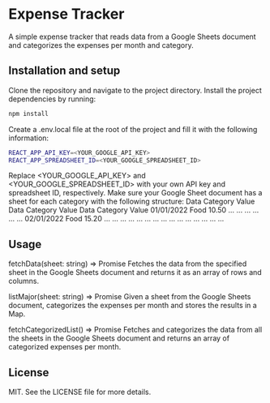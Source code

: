 # Expense Tracker
A simple expense tracker that reads data from a Google Sheets document and categorizes the expenses per month and category.

## Installation and setup
Clone the repository and navigate to the project directory.
Install the project dependencies by running:
```sh
npm install
```
Create a .env.local file at the root of the project and fill it with the following information:
```sh
REACT_APP_API_KEY=<YOUR_GOOGLE_API_KEY>
REACT_APP_SPREADSHEET_ID=<YOUR_GOOGLE_SPREADSHEET_ID>
```
Replace <YOUR_GOOGLE_API_KEY> and <YOUR_GOOGLE_SPREADSHEET_ID> with your own API key and spreadsheet ID, respectively. Make sure your Google Sheet document has a sheet for each category with the following structure:
Data	Category	Value		Data	Category	Value		Data	Category	Value
01/01/2022	Food	10.50		...	...	...		...	...	...
02/01/2022	Food	15.20		...	...	...		...	...	...
...	...	...		...	...	...		...	...	...
## Usage
fetchData(sheet: string) => Promise
Fetches the data from the specified sheet in the Google Sheets document and returns it as an array of rows and columns.

listMajor(sheet: string) => Promise
Given a sheet from the Google Sheets document, categorizes the expenses per month and stores the results in a Map.

fetchCategorizedList() => Promise
Fetches and categorizes the data from all the sheets in the Google Sheets document and returns an array of categorized expenses per month.

## License
MIT. See the LICENSE file for more details.